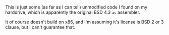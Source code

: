 This is just some (as far as I can tell) unmodified code I found on my harddrive, which is apparently the original BSD 4.3 `as` assembler. 

It of course doesn't build on x86, and I'm assuming it's license is BSD 2 or 3 clause, but I can't guarantee that. 
